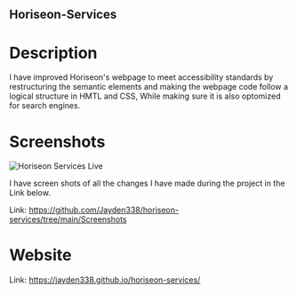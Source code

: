 ## Horiseon-Services

# Description 
I have improved Horiseon's webpage to meet accessibility standards by restructuring the semantic elements and making the webpage code follow a logical structure in HMTL and CSS, While making sure it is also optomized for search engines.

# Screenshots
![Horiseon Services Live](https://github.com/Jayden338/horiseon-services/assets/136901914/e4e73ebc-5f8b-4591-b25f-2406d50bfc9d) 

I have screen shots of all the changes I have made during the project in the Link below.

Link: https://github.com/Jayden338/horiseon-services/tree/main/Screenshots

# Website
Link: https://jayden338.github.io/horiseon-services/
